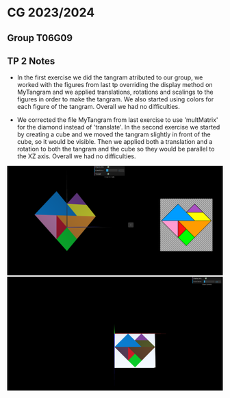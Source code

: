 # CG 2023/2024

## Group T06G09

## TP 2 Notes

- In the first exercise we did the tangram atributed to our group, we worked with the figures from last tp overriding the display method on MyTangram and we applied translations, rotations and scalings to the figures in order to make the tangram. We also started using colors for each figure of the tangram. Overall we had no difficulties.

- We corrected the file MyTangram from last exercise to use 'multMatrix' for the diamond instead of 'translate'. In the second exercise we started by creating a cube and we moved the tangram slightly in front of the cube, so it would be visible. Then we applied both a translation and a rotation to both the tangram and the cube so they would be parallel to the XZ axis. Overall we had no difficulties.


![Screenshot 1](screenshots/cg-t06-g09-tp2-1.png)
![Screenshot 2](screenshots/cg-t06-g09-tp2-2.png)
